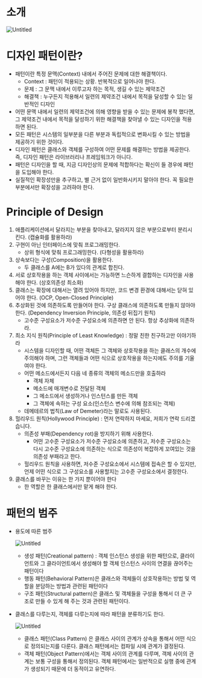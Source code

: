 # 소개

![Untitled](%E1%84%89%E1%85%A9%E1%84%80%E1%85%A2%209a99ddcab93c48e8b8c2d2e6397e80fb/Untitled.png)

# 디자인 패턴이란?

- 패턴이란 특정 문맥(Context) 내에서 주어진 문제에 대한 해결책이다.
    - Context : 패턴이 적용되는 상황. 반복적으로 일어나야 한다.
    - 문제 : 그 문맥 내에서 이루고자 하는 목적, 생길 수 있는 제약조건
    - 해결책 : 누구든지 적용해서 일련의 제약조건 내에서 목적을 달성할 수 있는 일반적인 디자인
- 어떤 문맥 내에서 일련의 제약조건에 의해 영향을 받을 수 있는 문제에 봉착 했다면, 그 제약조건 내에서 목적을 달성하기 위한 해결책을 찾아낼 수 있는 디자인을 적용하면 된다.
- 모든 패턴은 시스템의 일부분을 다른 부분과 독립적으로 변화시킬 수 있는 방법을 제공하기 위한 것이다.
- 디자인 패턴은 클래스와 객체를 구성하여 어떤 문제를 해결하는 방법을 제공한다. 즉, 디자인 패턴은 라이브러리나 프레임워크가 아니다.
- 패턴은 디자인을 할 때, 지금 디자인상의 문제에 적합하다는 확신이 들 경우에 패턴을 도입해야 한다.
- 실질적인 확장성만을 추구하고, 별 근거 없이 일반화시키지 말아야 한다. 꼭 필요한 부분에서만 확장성을 고려햐야 한다.

# Principle of Design

1. 애플리케이션에서 달라지는 부분을 찾아내고, 달라지지 않은 부분으로부터 분리시킨다. (캡슐화를 활용하라)
2. 구현이 아닌 인터페이스에 맞춰 프로그래밍한다. 
    - 상위 형식에 맞춰 프로그래밍한다. (다형성을 활용하라)
3. 상속보다는 구성(Composition)을 활용한다. 
    - 두 클래스를 A에는 B가 있다의 관계로 합친다.
4. 서로 상호작용을 하는 객체 사이에서는 가능하면 느슨하게 결합하는 디자인을 사용해야 한다. (상호의존성 최소화)
5. 클래스는 확장에 대해서는 열려 있어야 하지만, 코드 변경 환경에 대해서는 닫혀 있어야 한다. (OCP, Open-Closed Principle)
6. 추상화된 것에 의존하도록 만들어야 한다. 구상 클래스에 의존하도록 만들지 않아야 한다. (Dependency Inversion Principle, 의존성 뒤집기 원칙)
    - 고수준 구성요소가 저수준 구성요소에 의존하면 안 된다. 항상 추상화에 의존하라.
7. 최소 지식 원칙(Principle of Least Knowledge) : 정말 친한 친구하고만 이야기하라
    - 시스템을 디자인할 때, 어떤 객체든 그 객체와 상호작용을 하는 클래스의 개수에 주의해야 하며, 그런 객체들과 어떤 식으로 상호작용을 하는지에도 주의를 기울여야 한다.
    - 어떤 메소드에서든지 다음 네 종류의 객체의 메소드만을 호출하라
        - 객체 자체
        - 메소드에 매개변수로 전달된 객체
        - 그 메소드에서 생성하거나 인스턴스를 만든 객체
        - 그 객체에 속하는 구성 요소(인스턴스 변수에 의해 참조되는 객체)
    - 데메테르의 법칙(Law of Demeter)라는 말로도 사용된다.
8. 헐리우드 원칙(Hollywood Principle) : 먼저 연락하지 마세요, 저희가 연락 드리겠습니다.
    - 의존성 부패(Dependency rot)을 방지하기 위해 사용한다.
        - 어떤 고수준 구성요소가 저수준 구성요소에 의존하고, 저수준 구성요소는 다시 고수준 구성요소에 의존하는 식으로 의존성이 복잡하게 꼬여있는 것을 의존성 부패라고 한다.
    - 헐리우드 원칙을 사용하면, 저수준 구성요소에서 시스템에 접속은 할 수 있지만, 언제 어떤 식으로 그 구성요소를 사용할지는 고수준 구성요소에서 결정한다.
9. 클래스를 바꾸는 이유는 한 가지 뿐이어야 한다
    - 한 역할은 한 클래스에서만 맡게 해야 한다.

# 패턴의 범주

- 용도에 따른 범주
    
    ![Untitled](%E1%84%89%E1%85%A9%E1%84%80%E1%85%A2%209a99ddcab93c48e8b8c2d2e6397e80fb/Untitled%201.png)
    
    - 생성 패턴(Creational pattern) : 객체 인스턴스 생성을 위한 패턴으로, 클라이언트와 그 클라이언트에서 생성해야 할 객체 인스턴스 사이의 연결을 끊어주는 패턴이다
    - 행동 패턴(Behavioral Pattern)은 클래스와 객체들이 상호작용하는 방법 및 역할을 분담하는 방법과 관련된 패턴이다
    - 구조 패턴(Structural pattern)은 클래스 및 객체들을 구성을 통해서 더 큰 구조로 만들 수 있게 해 주는 것과 관련된 패턴이다.
- 클래스를 다루는지, 객체를 다루는지에 따라 패턴을 분류하기도 한다.
    
    ![Untitled](%E1%84%89%E1%85%A9%E1%84%80%E1%85%A2%209a99ddcab93c48e8b8c2d2e6397e80fb/Untitled%202.png)
    
    - 클래스 패턴(Class Pattern) 은 클래스 사이의 관계가 상속을 통해서 어떤 식으로 정의되는지를 다룬다. 클래스 패턴에서는 컴파일 시에 관계가 결정된다.
    - 객체 패턴(Object Pattern)에서는 객체 사이의 관계를 다루며, 객체 사이의 관계는 보통 구성을 통해서 정의된다. 객체 패턴에서는 일반적으로 실행 중에 관계가 생성되기 때문에 더 동적이고 유연하다.